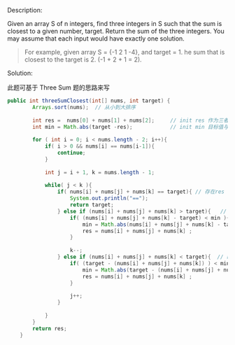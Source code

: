 Description:

Given an array S of n integers, find three integers in S such that the sum is closest to a given number, target. Return the sum of the three integers. You may assume that each input would have exactly one solution.



>For example, given array S = {-1 2 1 -4}, and target = 1.
he sum that is closest to the target is 2. (-1 + 2 + 1 = 2).

Solution:

此题可基于 Three Sum 题的思路来写

```java
public int threeSumClosest(int[] nums, int target) {
    	Arrays.sort(nums);  // 从小到大排序
    	
        int res =  nums[0] + nums[1] + nums[2];    	// init res 作为三者之和的默认值
        int min = Math.abs(target -res);			// init min 目标值与三者之和的差的绝对值
        
        for ( int i = 0; i < nums.length - 2; i++){
        	if( i > 0 && nums[i] == nums[i-1]){
        		continue;
        	}
        	
        	int j = i + 1, k = nums.length - 1;
            
        	while( j < k ){
        		if( nums[i] + nums[j] + nums[k] == target){ // 存在res == target 则返回该target
        			System.out.println("==");
        			return target;
        		} else if (nums[i] + nums[j] + nums[k] > target){   // res > target 
        			if( (nums[i] + nums[j] + nums[k] - target) < min ){
        				min = Math.abs(nums[i] + nums[j] + nums[k] - target);
        				res = nums[i] + nums[j] + nums[k] ;
        			}
        			
        			k--;
        		} else if (nums[i] + nums[j] + nums[k] < target){  // res < target 
        			if( (target - (nums[i] + nums[j] + nums[k]) ) < min ){
        				min = Math.abs(target - (nums[i] + nums[j] + nums[k]));
        				res = nums[i] + nums[j] + nums[k] ;
        			}
        			
        			j++;
        		}
        		
        	}
        }
        return res;
    }	
```
